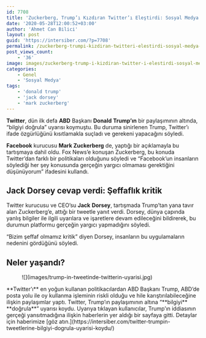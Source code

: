 ```yaml
---
id: 7708
title: 'Zuckerberg, Trump’ı Kızdıran Twitter’ı Eleştirdi: Sosyal Medya Platformları Gerçeğin Yargıcı Olmamalı'
date: '2020-05-28T12:00:52+03:00'
author: 'Ahmet Can Bilici'
layout: post
guid: 'https://intersiber.com/?p=7708'
permalink: /zuckerberg-trumpi-kizdiran-twitteri-elestirdi-sosyal-medya-platformlari-gercegin-yargici-olmamali/
post_views_count:
    - '36'
image: images/zuckerberg-trump-i-kizdiran-twitter-i-elestirdi-sosyal-medya-platformlari-gercegin-yargici-olmamali.jpg
categories:
    - Genel
    - 'Sosyal Medya'
tags:
    - 'donald trump'
    - 'jack dorsey'
    - 'mark zuckerberg'
---
```


**Twitter**, dün ilk defa **ABD** Başkanı **Donald** **Trump’ın** bir paylaşımının altında, “bilgiyi doğrula” uyarısı koymuştu. Bu duruma sinirlenen Trump, Twitter’ı ifade özgürlüğünü kısıtlamakla suçladı ve gerekeni yapacağını söyledi.

**Facebook** kurucusu **Mark Zuckerberg** de, yaptığı bir açıklamayla bu tartışmaya dahil oldu. Fox News’e konuşan Zuckerberg, bu konuda Twitter’dan farklı bir politikaları olduğunu söyledi ve “Facebook’un insanların söylediği her şey konusunda gerçeğin yargıcı olmaması gerektiğini düşünüyorum” ifadesini kullandı.

## Jack Dorsey cevap verdi: Şeffaflık kritik

Twitter kurucusu ve CEO’su **Jack** **Dorsey**, tartışmada Trump’tan yana tavır alan Zuckerberg’e, attığı bir tweetle yanıt verdi. Dorsey, dünya çapında yanlış bilgiler ile ilgili uyarılara ve işaretlere devam edileceğini bildirerek, bu durumun platformu gerçeğin yargıcı yapmadığını söyledi.

“Bizim şeffaf olmamız kritik” diyen Dorsey, insanların bu uygulamaların nedenini gördüğünü söyledi.

## Neler yaşandı?

<figure class="wp-block-image size-large">![](images/trump-in-tweetinde-twitterin-uyarisi.jpg)</figure>**Twitter’ı** en yoğun kullanan politikacılardan ABD Başkanı Trump, ABD’de posta yolu ile oy kullanma işleminin riskli olduğu ve hile karıştırılabileceğine ilişkin paylaşımlar yaptı. Twitter, Trump’ın paylaşımının altına “**bilgiyi** **doğrula**” uyarısı koydu. Uyarıya tıklayan kullanıcılar, Trump’ın iddiasının gerçeği yansıtmadığına ilişkin haberlerin yer aldığı bir sayfaya gitti. Detaylar için haberimize [göz atın.](https://intersiber.com/twitter-trumpin-tweetlerine-bilgiyi-dogrula-uyarisi-koydu/)
